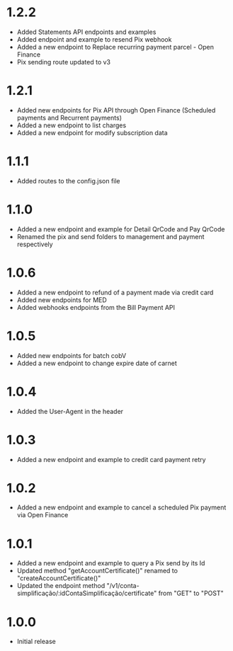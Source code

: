 # 1.2.2

- Added Statements API endpoints and examples
- Added endpoint and example to resend Pix webhook
- Added a new endpoint to Replace recurring payment parcel - Open Finance
- Pix sending route updated to v3

# 1.2.1

- Added new endpoints for Pix API through Open Finance (Scheduled payments and Recurrent payments)
- Added a new endpoint to list charges
- Added a new endpoint for modify subscription data

# 1.1.1

- Added routes to the config.json file


# 1.1.0

- Added a new endpoint and example for Detail QrCode and Pay QrCode
- Renamed the pix and send folders to management and payment respectively

# 1.0.6

- Added a new endpoint to refund of a payment made via credit card
- Added new endpoints for MED
- Added webhooks endpoints from the Bill Payment API

# 1.0.5

- Added new endpoints for batch cobV
- Added a new endpoint to change expire date of carnet

# 1.0.4

- Added the User-Agent in the header

# 1.0.3

- Added a new endpoint and example to credit card payment retry

# 1.0.2

- Added a new endpoint and example to cancel a scheduled Pix payment via Open Finance

# 1.0.1

- Added a new endpoint and example to query a Pix send by its Id
- Updated method "getAccountCertificate()" renamed to "createAccountCertificate()"
- Updated the endpoint method "/v1/conta-simplificação/:idContaSimplificação/certificate" from "GET" to "POST"

# 1.0.0

- Initial release

